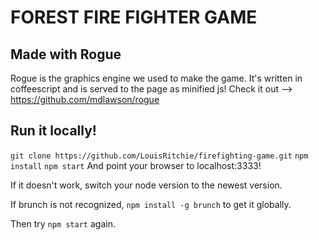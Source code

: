 # FOREST FIRE FIGHTER GAME

## Made with Rogue
Rogue is the graphics engine we used to make the game. It's written in coffeescript and is served to the page as minified js!
Check it out --> https://github.com/mdlawson/rogue

## Run it locally!
`git clone https://github.com/LouisRitchie/firefighting-game.git`
`npm install`
`npm start`
And point your browser to localhost:3333!

If it doesn't work, switch your node version to the newest version.

If brunch is not recognized, `npm install -g brunch` to get it globally.

Then try `npm start` again.


